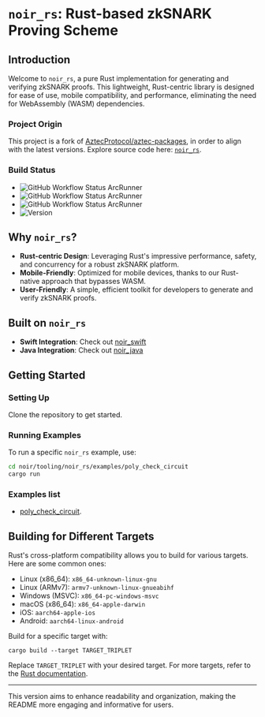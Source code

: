 # `noir_rs`: Rust-based zkSNARK Proving Scheme

## Introduction

Welcome to `noir_rs`, a pure Rust implementation for generating and verifying zkSNARK proofs. This lightweight, Rust-centric library is designed for ease of use, mobile compatibility, and performance, eliminating the need for WebAssembly (WASM) dependencies.

### Project Origin
This project is a fork of [AztecProtocol/aztec-packages](https://github.com/AztecProtocol/aztec-packages), in order to align with the latest versions.
Explore source code here: [`noir_rs`](noir/tooling/noir_rs/).

### Build Status
- ![GitHub Workflow Status ArcRunner](https://github.com/visoftsolutions/noir_rs/actions/workflows/build&test@arcrunner.yml/badge.svg)
- ![GitHub Workflow Status ArcRunner](https://github.com/visoftsolutions/noir_rs/actions/workflows/run-examples@arcrunner.yml/badge.svg)
- ![GitHub Workflow Status ArcRunner](https://github.com/visoftsolutions/noir_rs/actions/workflows/clippy&fmt@arcrunner.yml/badge.svg)
- ![Version](https://img.shields.io/badge/version-0.16.7-darkviolet)

## Why `noir_rs`?

- **Rust-centric Design**: Leveraging Rust's impressive performance, safety, and concurrency for a robust zkSNARK platform.
- **Mobile-Friendly**: Optimized for mobile devices, thanks to our Rust-native approach that bypasses WASM.
- **User-Friendly**: A simple, efficient toolkit for developers to generate and verify zkSNARK proofs.

## Built on `noir_rs`

- **Swift Integration**: Check out [noir_swift](https://github.com/visoftsolutions/noir_swift)
- **Java Integration**: Check out [noir_java](https://github.com/visoftsolutions/noir_java)

## Getting Started

### Setting Up

Clone the repository to get started.

### Running Examples

To run a specific `noir_rs` example, use:

```sh
cd noir/tooling/noir_rs/examples/poly_check_circuit
cargo run
```

### Examples list
- [poly_check_circuit](noir/tooling/noir_rs/examples/poly_check_circuit).

## Building for Different Targets

Rust's cross-platform compatibility allows you to build for various targets. Here are some common ones:

- Linux (x86_64): `x86_64-unknown-linux-gnu`
- Linux (ARMv7): `armv7-unknown-linux-gnueabihf`
- Windows (MSVC): `x86_64-pc-windows-msvc`
- macOS (x86_64): `x86_64-apple-darwin`
- iOS: `aarch64-apple-ios`
- Android: `aarch64-linux-android`

Build for a specific target with:

```
cargo build --target TARGET_TRIPLET
```

Replace `TARGET_TRIPLET` with your desired target. For more targets, refer to the [Rust documentation](https://doc.rust-lang.org/beta/rustc/platform-support.html).

---

This version aims to enhance readability and organization, making the README more engaging and informative for users.